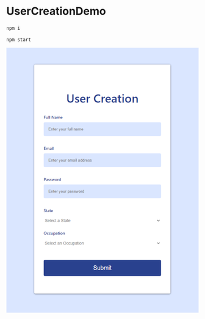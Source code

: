# UserCreationDemo

```
npm i
```

```
npm start
```

![alt text](https://github.com/Dunkaroos91/UserCreationDemo/blob/master/demo/UserCreationDemo.PNG?raw=true)
